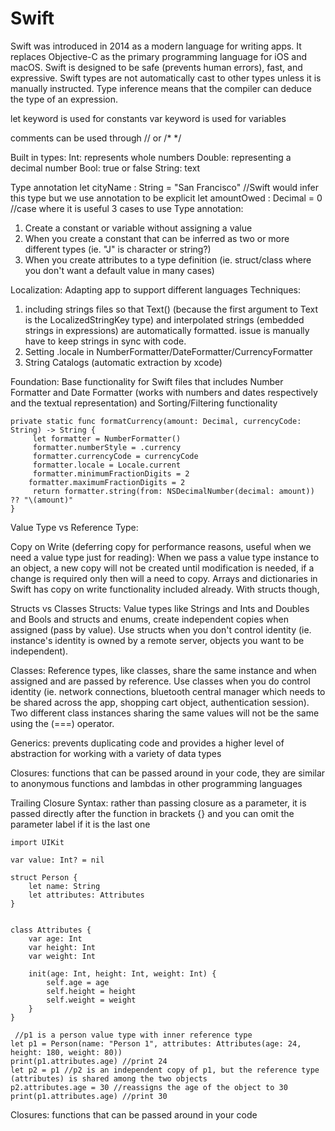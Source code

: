 # Swift

Swift was introduced in 2014 as a modern language for writing apps. It replaces Objective-C as the primary programming language for iOS and macOS. Swift is designed to be safe (prevents human errors), fast, and expressive.
Swift types are not automatically cast to other types unless it is manually instructed. Type inference means that the compiler can deduce the type of an expression.

let keyword is used for constants
var keyword is used for variables

comments can be used through // or /* */

Built in types:
Int: represents whole numbers
Double: representing a decimal number
Bool: true or false
String: text

Type annotation
let cityName : String = "San Francisco" //Swift would infer this type but we use annotation to be explicit 
let amountOwed : Decimal = 0 //case where it is useful
3 cases to use Type annotation:
1. Create a constant or variable without assigning a value
2. When you create a constant that can be inferred as two or more different types (ie. "J" is character or string?)
3. When you create attributes to a type definition (ie. struct/class where you don't want a default value in many cases)



   

Localization:
Adapting app to support different languages
Techniques: 
1. including strings files so that Text() (because the first argument to Text is the LocalizedStringKey type) and interpolated strings (embedded strings in expressions) are automatically formatted. issue is manually have to keep strings in sync with code. 
2. Setting .locale in NumberFormatter/DateFormatter/CurrencyFormatter
3. String Catalogs (automatic extraction by xcode)


Foundation:
Base functionality for Swift files that includes Number Formatter and Date Formatter (works with numbers and dates respectively and the textual representation) and Sorting/Filtering functionality 

```
private static func formatCurrency(amount: Decimal, currencyCode: String) -> String {
     let formatter = NumberFormatter()
     formatter.numberStyle = .currency
     formatter.currencyCode = currencyCode
     formatter.locale = Locale.current
     formatter.minimumFractionDigits = 2
    formatter.maximumFractionDigits = 2
     return formatter.string(from: NSDecimalNumber(decimal: amount)) ?? "\(amount)"
}
```

Value Type vs Reference Type:

Copy on Write (deferring copy for performance reasons, useful when we need a value type just for reading):
When we pass a value type instance to an object, a new copy will not be created until modification is needed, if a change is required only then will a need to copy. Arrays and dictionaries in Swift has copy on write functionality included already. With structs though, 

Structs vs Classes
Structs:
Value types like Strings and Ints and Doubles and Bools and structs and enums, create independent copies when assigned (pass by value). Use structs when you don't control identity (ie. instance's identity is owned by a remote server, objects you want to be independent).

Classes:
Reference types, like classes, share the same instance and when assigned and are passed by reference. Use classes when you do control identity (ie. network connections, bluetooth central manager which needs to be shared across the app, shopping cart object, authentication session). Two different class instances sharing the same values will not be the same using the (===) operator.

Generics:
prevents duplicating code and provides a higher level of abstraction for working with a variety of data types

Closures:
functions that can be passed around in your code, they are similar to anonymous functions and lambdas in other programming languages

Trailing Closure Syntax:
rather than passing closure as a parameter, it is passed directly after the function in brackets {} and you can omit the parameter label if it is the last one






```
import UIKit

var value: Int? = nil

struct Person {
    let name: String
    let attributes: Attributes
}
 
 
class Attributes {
    var age: Int
    var height: Int
    var weight: Int
    
    init(age: Int, height: Int, weight: Int) {
        self.age = age
        self.height = height
        self.weight = weight
    }
}
 
 //p1 is a person value type with inner reference type
let p1 = Person(name: "Person 1", attributes: Attributes(age: 24, height: 180, weight: 80))
print(p1.attributes.age) //print 24
let p2 = p1 //p2 is an independent copy of p1, but the reference type (attributes) is shared among the two objects
p2.attributes.age = 30 //reassigns the age of the object to 30
print(p1.attributes.age) //print 30
```

Closures:
functions that can be passed around in your code
